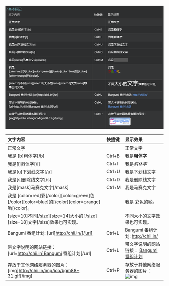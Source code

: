 ![BBCode](.\BBCode.png)

| 文字内容                                                     | 快捷键 | 显示效果                                                     |
| :----------------------------------------------------------- | :----- | :----------------------------------------------------------- |
| 正常文字                                                     |        | 正常文字                                                     |
| 我是 [b]粗体字[/b]                                           | Ctrl+B | 我是**粗体字**                                               |
| 我是[i]斜体字[/i]                                            | Ctrl+I | 我是*斜体字*                                                 |
| 我是[u]下划线文字[/u]                                        | Ctrl+U | 我是下划线文字                                               |
| 我是[s]删除线文字[/s]                                        | Ctrl+D | 我是删除线文字                                               |
| 我是[mask]马赛克文字[/mask]                                  | Ctrl+M | 我是马赛克文字                                               |
| 我是 [color=red]彩[/color][color=green]色[/color][color=blue]的[/color][color=orange]哟[/color]。 |        | 我是 彩色的哟。                                              |
| [size=10]不同[/size][size=14]大小的[/size][size=18]文字[/size]效果也可实现。 |        | 不同大小的文字效果也可实现。                                 |
| Bangumi 番组计划: [url]http://chii.in/[/url]                 | Ctrl+L | Bangumi 番组计划: http://chii.in/                            |
| 带文字说明的网站链接： [url=http://chii.in]Bangumi 番组计划[/url] | Ctrl+L | 带文字说明的网站链接： [Bangumi 番组计划](http://chii.in/)   |
| 存放于其他网络服务器的图片： [img]http://chii.in/img/ico/bgm88-31.gif[/img] | Ctrl+P | 存放于其他网络服务器的图片： ![img](http://chii.in/img/ico/bgm88-31.gif) |